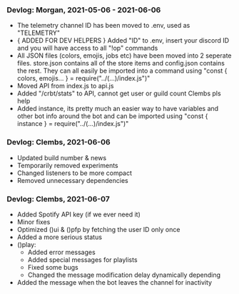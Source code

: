 ### Devlog: Morgan, 2021-05-06 - 2021-06-06
- The telemetry channel ID has been moved to .env, used as "TELEMETRY"
- { ADDED FOR DEV HELPERS } Added "ID" to .env, insert your discord ID and you will have access to all "!op" commands
- All JSON files (colors, emojis, jobs etc) have been moved into 2 seperate files. store.json contains all of the store items and config.json contains the rest. They can all easily be imported into a command using "const { colors, emojis... } = require("../(...)/index.js")" 
- Moved API from index.js to api.js
- Added "/crbt/stats" to API, cannot get user or guild count Clembs pls help
- Added instance, its pretty much an easier way to have variables and other bot info around the bot and can be imported using "const { instance } = require("../(...)/index.js")"

### Devlog: Clembs, 2021-06-06
- Updated build number & news
- Temporarily removed experiments
- Changed listeners to be more compact
- Removed unnecessary dependencies

### Devlog: Clembs, 2021-06-07
- Added Spotify API key (if we ever need it)
- Minor fixes
- Optimized ()ui & ()pfp by fetching the user ID only once
- Added a more serious status
- ()play:
    - Added error messages
    - Added special messages for playlists
    - Fixed some bugs
    - Changed the message modification delay dynamically depending
- Added the message when the bot leaves the channel for inactivity